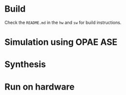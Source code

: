 # Build

Check the `README.md` in the `hw` and `sw` for build instructions.

# Simulation using OPAE ASE

# Synthesis

# Run on hardware

